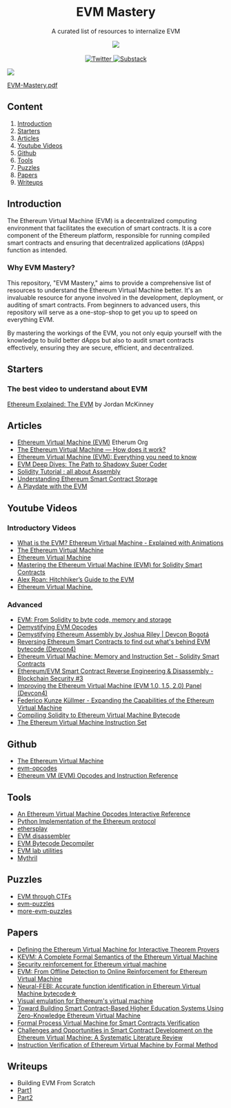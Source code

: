 <div align="center">
  <h1 align="center"> EVM Mastery </h1>
    <p align="center"> A curated list of resources to internalize EVM </p>
  <p align="center">
      <a href="https://blog.quillaudits.com/" target="_blank">
      <img src="https://blog.quillaudits.com/media/uploads/2021/10/common-sprite-new-1.png">
    </a>
    <br>
    <br>
    <a href="https://twitter.com/Quill_Academy">
      <img alt="Twitter" src="https://img.shields.io/badge/Twitter-%231DA1F2.svg?style=for-the-badge&logo=Twitter&logoColor=white">
    </a>
    <a href="https://quillaudits.substack.com/">
      <img alt="Substack" src="https://img.shields.io/badge/Substack-%23006f5c.svg?style=for-the-badge&logo=substack&logoColor=FF6719">
    </a>
   
  </p>                   
</div>

<img src="https://github.com/Quillhash/EVM-Mastery/blob/main/files/EVM%20Mastery.png">

[EVM-Mastery.pdf](https://github.com/Quillhash/EVM-Mastery/blob/main/files/EVM%20Mastery.pdf) 

## Content
1. [Introduction](#introduction)
2. [Starters](#starters)
3. [Articles](#articles)
4. [Youtube Videos](#youtube-videos) 
5. [Github](#github) 
6. [Tools](#tools) 
7. [Puzzles](#puzzles)   
8. [Papers](#papers) 
10. [Writeups](#writeups)



## Introduction
The Ethereum Virtual Machine (EVM) is a decentralized computing environment that facilitates the execution of smart contracts. It is a core component of the Ethereum platform, responsible for running compiled smart contracts and ensuring that decentralized applications (dApps) function as intended.

### Why EVM Mastery?
This repository, "EVM Mastery," aims to provide a comprehensive list of resources to understand the Ethereum Virtual Machine better. It's an invaluable resource for anyone involved in the development, deployment, or auditing of smart contracts. From beginners to advanced users, this repository will serve as a one-stop-shop to get you up to speed on everything EVM.

By mastering the workings of the EVM, you not only equip yourself with the knowledge to build better dApps but also to audit smart contracts effectively, ensuring they are secure, efficient, and decentralized.


## Starters
### The best video to understand about EVM
[Ethereum Explained: The EVM](https://www.youtube.com/watch?v=kCswGz9naZg) by Jordan McKinney

## Articles 
- [Ethereum Virtual Machine (EVM)](https://ethereum.org/en/developers/docs/evm/) Etherum Org
- [The Ethereum Virtual Machine — How does it work?](https://medium.com/mycrypto/the-ethereum-virtual-machine-how-does-it-work-9abac2b7c9e)
- [Ethereum Virtual Machine (EVM): Everything you need to know](https://www.okx.com/learn/ethereum-virtual-machine-evm)
- [EVM Deep Dives: The Path to Shadowy Super Coder](https://noxx.substack.com/p/evm-deep-dives-the-path-to-shadowy?s=r)
- [Solidity Tutorial : all about Assembly](https://jeancvllr.medium.com/solidity-tutorial-all-about-assembly-5acdfefde05c)
- [Understanding Ethereum Smart Contract Storage](https://programtheblockchain.com/posts/2018/03/09/understanding-ethereum-smart-contract-storage/)
- [A Playdate with the EVM](https://femboy.capital/evm-pt1)

## Youtube Videos
### Introductory Videos
- [What is the EVM? Ethereum Virtual Machine - Explained with Animations](https://www.youtube.com/watch?v=sTOcqS4msoU) 
- [The Ethereum Virtual Machine](https://www.youtube.com/watch?v=uke_ZWAXHSc) 
- [Ethereum Virtual Machine](https://www.youtube.com/watch?v=BsDq2mzC5tk&t) 
- [Mastering the Ethereum Virtual Machine (EVM) for Solidity Smart Contracts](https://www.youtube.com/watch?v=fnBNle2TI8A)
- [Alex Roan: Hitchhiker’s Guide to the EVM](https://www.youtube.com/watch?v=zgukojxyHKc)
- [Ethereum Virtual Machine.](https://www.youtube.com/watch?v=dHDeajeDLKU)
  
### Advanced
- [EVM: From Solidity to byte code, memory and storage](https://www.youtube.com/watch?v=RxL_1AfV7N4&t)
- [Demystifying EVM Opcodes](https://www.youtube.com/watch?v=_tcyI_lNvo0)
- [Demystifying Ethereum Assembly by Joshua Riley | Devcon Bogotá](https://www.youtube.com/watch?v=btDOvn8pLkA)
- [Reversing Ethereum Smart Contracts to find out what's behind EVM bytecode (Devcon4)](https://www.youtube.com/watch?v=IEvRRszoTeE)
- [Ethereum Virtual Machine: Memory and Instruction Set - Solidity Smart Contracts](https://www.youtube.com/watch?v=Suyj2MXe0T0)
- [Ethereum/EVM Smart Contract Reverse Engineering & Disassembly - Blockchain Security #3](https://www.youtube.com/watch?v=I6VDBvX9Pkw&t)
- [Improving the Ethereum Virtual Machine (EVM 1.0, 1.5, 2.0) Panel (Devcon4)](https://www.youtube.com/watch?v=ALK3h73WYu0)
- [Federico Kunze Küllmer - Expanding the Capabilities of the Ethereum Virtual Machine](https://www.youtube.com/watch?v=8UA-jAgvnYk)
- [Compiling Solidity to Ethereum Virtual Machine Bytecode](https://www.youtube.com/watch?v=vg4VdATsX4g)
- [The Ethereum Virtual Machine Instruction Set](https://www.youtube.com/watch?v=BhAoCLTFRyw)

## Github
- [The Ethereum Virtual Machine](https://github.com/ethereumbook/ethereumbook/blob/develop/13evm.asciidoc)
- [evm-opcodes](https://github.com/wolflo/evm-opcodes)
- [Ethereum VM (EVM) Opcodes and Instruction Reference](https://github.com/crytic/evm-opcodes)

  
## Tools
- [An Ethereum Virtual Machine Opcodes Interactive Reference](https://www.evm.codes/?fork=shanghai)
- [Python Implementation of the Ethereum protocol](https://github.com/ethereum/py-evm)
- [ethersplay](https://github.com/crytic/ethersplay)
- [EVM disassembler](https://github.com/Arachnid/evmdis)
- [EVM Bytecode Decompiler](https://github.com/MrLuit/evm)
- [EVM lab utilities](https://github.com/ethereum/evmlab)
- [Mythril](https://github.com/Consensys/mythril)

## Puzzles
- [EVM through CTFs](https://www.evmthroughctfs.com/)
- [evm-puzzles](https://github.com/fvictorio/evm-puzzles)
- [more-evm-puzzles](https://github.com/daltyboy11/more-evm-puzzles)
  

## Papers
- [Defining the Ethereum Virtual Machine for Interactive Theorem Provers](https://link.springer.com/chapter/10.1007/978-3-319-70278-0_33)
- [KEVM: A Complete Formal Semantics of the Ethereum Virtual Machine](https://ieeexplore.ieee.org/abstract/document/8429306)
- [Security reinforcement for Ethereum virtual machine](https://www.sciencedirect.com/science/article/abs/pii/S0306457321000674)
- [EVM: From Offline Detection to Online Reinforcement for Ethereum Virtual Machine](https://ieeexplore.ieee.org/abstract/document/8668038)
- [Neural-FEBI: Accurate function identification in Ethereum Virtual Machine bytecode☆](https://www.sciencedirect.com/science/article/pii/S0164121223000225)
- [Visual emulation for Ethereum's virtual machine](https://github.com/Quillhash/EVM-Mastery/edit/main/README.md)
- [Toward Building Smart Contract-Based Higher Education Systems Using Zero-Knowledge Ethereum Virtual Machine](https://github.com/socathie/zkPhoto)
- [Formal Process Virtual Machine for Smart Contracts Verification](https://arxiv.org/abs/1805.00808)
- [Challenges and Opportunities in Smart Contract Development on the Ethereum Virtual Machine: A Systematic Literature Review](https://sol.sbc.org.br/index.php/wblockchain/article/view/24618)
- [Instruction Verification of Ethereum Virtual Machine by Formal Method](https://ieeexplore.ieee.org/abstract/document/9181334)


## Writeups
- Building EVM From Scratch
- [Part1](https://www.notion.so/pheonix244001/Building-an-EVM-from-scratch-part-1-the-execution-context-c28ebb4200c94f6fb75948a5feffc686?pvs=4)
- [Part2](https://www.notion.so/pheonix244001/Building-an-EVM-from-scratch-part-2-branching-instructions-d864da164256426a9a1a0f7cc475c840?pvs=4)
